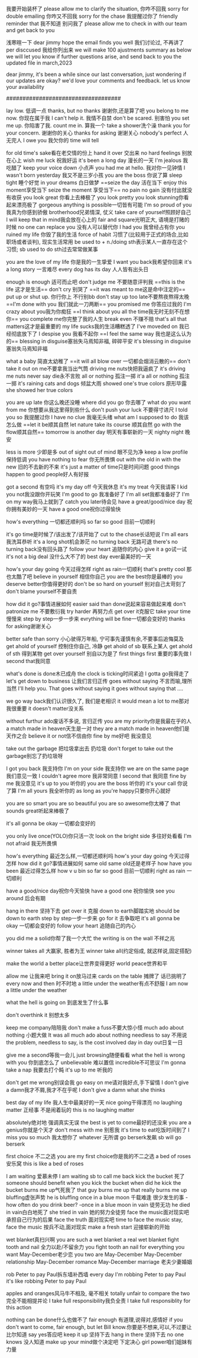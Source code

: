 我要开始装杯了
please allow me to clarify the situation,
你咋不回我
sorry for double emailing
你咋又不回我
sorry for the chase
我提醒过你了
friendly reminder that
我不知道 别问我了
please allow me to check in with our team and get back to you


浅寒暄一下
dear jimmy hope the email finds you well
我们讨论过, 不再讲了
per disccused
我给你列出来
we will make 100 ajustments summary as below
we will let you know if further questions arise, and send back to you the updated file in march,2023


dear jimmy,
	it's been a while since our last conversation, just wondering if our updates are okay?
we'd love your comments and feedback. let us know your availability


###################################

lay low. 低调一点
thanks, but no thanks 谢谢你,还是算了吧
you belong to me now. 你现在属于我
I can't help it. 我情不自禁
don't be scared. 别害怕
you set me up. 你陷害了我.
count me in. 算我一个
take a shower洗个澡
thank you for your concern. 谢谢你的关心
thanks for asking 谢谢关心
nobody's perfect 人无完人
I owe you 我欠你的
time will tell

for old time's sake看在老交情的份上
hand it over 交出来
no hard feelings 别放在心上
wish me luck 祝我好运
it's been a long day 漫长的一天
I'm jealous 我吃醋了
keep your voice down 小点声
you had me at hello. 我对你一见钟情
I wasn't born yesterday 我又不是三岁小孩
you are the boss 你说了算
sleep tight 睡个好觉
in your dreams 白日做梦
==seize the day 活在当下
enjoy this moment享受当下
seize the moment 享受当下==
no pain no gain 没有付出就没有收获
you look great 你看上去棒极了
you look pretty
you look stunning你看起来漂亮极了
gorgeous
anything is possible一切皆有可能
I'm so proud of you 我真为你感到骄傲
brotherhood兄弟情深, 仗义
take care of yourself照顾好自己
I will keep that in mind我会放在心上的
fair and square光明正大, 语境是打赌的时候
no one can replace you 没有人可以替代你
I had you 我曾经占有你
you ruined my life 你毁了我的生活
force of habit 习惯了(比较用于正式的场合,比如职场或者谈判), 现实生活常用 be used to + n./doing sth表示某人一直存在这个习惯; sb used to do sth过去常常做某事

you are the love of my life 你是我的一生挚爱
I want you back我希望你回来
it's a long story 一言难尽
every dog has its day 人人皆有出头日

enough is enough 适可而止吧
don't judge me 不要随意评判我
==this is the life 这才是生活==
don't cry 别哭了
==it was meant to me这是命中注定的==
put up or shut up. 你行你上 不行别bb
don't stay up too late不要熬夜熬得太晚
==I'm done with you 我们就此一刀两断==
you promised me 你答应过我的
I'm crazy about you我为你痴狂
==I think about you all the time我无时无刻不在想你==
you complete me你完整了我的人生
break even 不赚不赔
that's all that matters这才是最重要的
my life sucks我的生活糟糕透了
I've moveded on 我已经彻底放下了
I despise you 我看不起你
==I feel the same way 我也是这么认为的==
blessing in disguise塞翁失马焉知非福, 碎碎平安
	it's blessing in disguise塞翁失马焉知非福

what a baby 简直太幼稚了
==it will all blow over 一切都会烟消云散的==
don't take it out on me不要拿我当出气筒
driving me nuts快把我逼疯了
	it's driving me nuts
never say die永不言败
all or nothing 孤注一掷
	it'a all or nothing 孤注一掷
it's raining cats and dogs 倾盆大雨
showed one's true colors 原形毕露
	she showed her true colors

you are up late 你这么晚还没睡
where did you go 你去哪了
what do you want from me 你想要从我这里得到些什么
don't push your luck 不要得寸进尺
I told you so 我提醒过你
I have no clue 我毫无头绪
what am I supposed to do 我该怎么做
==let it be顺其自然
let nature take its course 顺其自然
go with the flow顺其自然==
tomorrow is another day 明天有事崭新的一天
nighty night 晚安


less is more 少即是多
out of sight out of mind 眼不见为净
keep a low profile保持低调
you have nothing to fear 你无所畏惧
out with the old in with the new 旧的不去新的不来
it's just a matter of time只是时间问题
good things happen to good people好人有好报



got a second 有空吗
it's my day off 今天我休息
it's my treat 今天我请客
I kid you not我没跟你开玩笑
I'm good to go 我准备好了
I'm all set我都准备好了
I'm on my way我马上就到了
catch you later待会见
have a great/good/nice day 祝你拥有美妙的一天
have a good one祝你过得愉快



how's everything 一切都还顺利吗
so far so good 目前一切顺利

it's go time是时候了/该出发了/该开始了
cut to the chase长话短说
I'm all ears 我洗耳恭听
it's a long shot机会渺茫
no turning back 无路可退
	there's no turning back没有回头路了
follow your heart 追随你的内心
give it a go试一试
it's not a big deal 没什么大不了的
best day ever最美好的一天


how's your day going 今天过得怎样
right as rain一切顺利
that's pretty cool 那也太酷了吧
believe in yourself 相信你自己
you are the best你是最棒的
you deserve better你值得更好的
don't be so hard on yourself 别对自己太苛刻了
don't blame yourself不要自责



how did it go?事情进展如何
easier said than done说起来容易做起来难
don't patronize me 不要敷衍我
try harder 再努力点
get over it克服它
take your time 慢慢来
step by step一步一步来
evrything will be fine一切都会变好的
thanks for asking谢谢关心

better safe than sorry 小心驶得万年船, 宁可事先谨慎有余,不要事后追悔莫及
get ahold of yourself 控制住你自己, 冷静
	get ahold of sb 联系上某人
	get ahold of sth 得到某物
get over yourself 别自以为是了
first things first 重要的事先做
I second that我同意


what's done is done木已成舟
the clock is ticking时间紧迫
I gotta go我得走了
let's get down to business 让我们言归正传
goes without saying 不言而喻,理所当然
	I'll help you. That goes without saying 
	it goes without saying that ....


we go way back我们认识很久了, 我们是老相识
it would mean a lot to me那对我很重要
it doesn't matter没关系

without furthur ado废话不多说, 言归正传
you are my priority你是我最在乎的人
a match made in heaven天生是一对
	they are a match made in heaven他们是天作之合
believe it or not信不信由你
fine by me好吧 我没意见

take out the garbage 把垃圾拿出去  扔垃圾
	don't forget to take out the garbage别忘了扔垃圾呀

I got you back 我支持你
I'm on your side 我支持你
we are on the same page 我们意见一致
I couldn't agree more 我非常同意
I second that  我同意
fine by me 我没意见
it's up to you 听你的
you are the boss 听你的
it's your call 你说了算
I'm all yours 我全听你的
as long as you're happy只要你开心就好


you are so smart
you are so beautiful
you are so awesome你太棒了
that sounds great听起来棒极了

it's all gonna be okay 一切都会变好的

you only live once(YOLO)你只活一次
look on the bright side 多往好处看看
I'm not afraid 我无所畏惧




how's everything 最近怎么样,一切都还顺利吗
how's your day going 今天过得怎样
how did it go?事情进展如何
same old same old还是老样子
how have you been 最近过得怎么样 how v u bin
so far so good 目前一切顺利
right as rain 一切顺利



have a good/nice day祝你今天愉快
have a good one 祝你愉快
see you around 后会有期


hang in there 坚持下去
get over it 克服
down to earth脚踏实地
	should be down to earth
step by step一步一步来
go for it 去争取吧
it's all gonna be okay 一切都会变好的
follow your heart 追随自己的内心


you did me a solid你帮了我一个大忙
the writing is on the wall 不祥之兆


winner takes all 大赢家, 胜者为王
winner take all(约定俗成, 就这样说,固定搭配)



make the world a better place让世界变得更好
world peace世界和平


allow me 让我来吧
bring it on放马过来
cards on the table 摊牌了 话已挑明了
every now and then 时不时地
a little under the weather有点不舒服
	I am now a little under the weather

what the hell is going on 到底发生了什么事



don't overthink it 别想太多

keep me company陪陪我
don't make a fuss不要大惊小怪
much ado about nothing 小题大做
	It was all much ado about nothing
needless to say 不用说
	the problem, needless to say, is the cost involved
day in day out日复一日

give me a second等我一会儿
just browsing随便看看
what the hell is wrong with you 你到底怎么了
unbelievable 难以置信
incredible不可思议
I'm gonna take a nap 我要去打个盹
it's up to me 听我的

don't get me wrong别误会我
go easy on me请对我好点,手下留情
I don't give a damn我才不屑,我才不在乎呢
	I don't give a damn what she thinks

best day of my life 我人生中最美好的一天
nice going干得漂亮
no laughing matter 正经事 不是闹着玩的
	this is no laughing matter

absolutely绝对地 强调真实无误
the best is yet to come最好的还没来
you are a genius你就是个天才
don't mess with me 别惹我
it's time to eat吃饭时间到了
I miss you so much 我太想你了
whatever 无所谓
go berserk发飙
	sb will go berserk

first choice 不二之选
	you are my first choice你是我的不二之选
a bed of roses安乐窝
	this is like a bed of roses

I am waiting 爱慕未停
	I am waiting sb to call me back
kick the bucket 死了
	someone should benefit when you kick the bucket
	when did he kick the bucket
burns me up气死我了
	that guy burns me up
	that really burns me up
bluffing虚张声势
	he is bluffing
once in a blue moon 千载难逢 很少发生的事
	-how often do you drink beer?
	-once in a blue moon
in vain 徒劳无功
	he died in vain白白地死了
	she tried in vain 她的努力全徒劳
face the music面对现实吧  承担自己行为的后果
face the truth 面对现实吧
	time to face the music
	stay, face the music 按兵不动,面对现实
make a fresh start 迎接崭新的开始

wet blanket真扫兴啊
	you are such a wet blanket
	a real wet blanket
fight tooth and nail 全力以赴/不留余力
	you fight tooth an nail for everything you want
May-December老少恋
	you two are May-December 
	May-December relationship
	May-December romance
	May-December marriage 老夫少妻婚姻

rob Peter to pay Paul拆东墙补西墙
	every day I'm robbing Peter to pay Paul
	it's like robbing Peter to pay Paul

apples and oranges风马牛不相及, 毫不相关
	totally unfair to compare the two完全不能相提并论
I take full responsibility我负全责
	I take full responsiblity for this action

nothing can be done什么也做不了
fair enough 有道理,说得对,感情好
	if you don't want to come, fair enough, but let Bill know.你要是不想来,可以,不过要让比尔知道
say yes答应吧
keep it up 坚持下去
hang in there 坚持下去
no one knows 没人知道
make up your mind做个决定吧 下定决心
girl power咱们姐妹有力量



